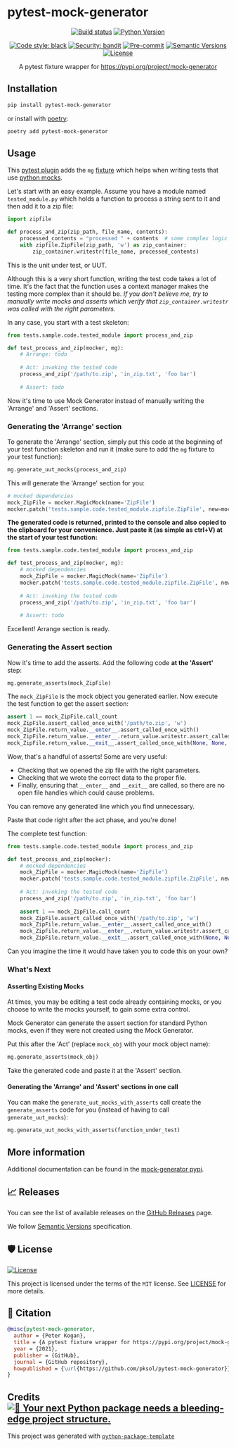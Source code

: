 # pytest-mock-generator

<div align="center">

[![Build status](https://github.com/pksol/pytest-mock-generator/workflows/build/badge.svg?branch=master&event=push)](https://github.com/pksol/pytest-mock-generator/actions?query=workflow%3Abuild)
[![Python Version](https://img.shields.io/pypi/pyversions/pytest-mock-generator.svg)](https://pypi.org/project/pytest-mock-generator/)

[![Code style: black](https://img.shields.io/badge/code%20style-black-000000.svg)](https://github.com/psf/black)
[![Security: bandit](https://img.shields.io/badge/security-bandit-green.svg)](https://github.com/PyCQA/bandit)
[![Pre-commit](https://img.shields.io/badge/pre--commit-enabled-brightgreen?logo=pre-commit&logoColor=white)](https://github.com/pksol/pytest-mock-generator/blob/master/.pre-commit-config.yaml)
[![Semantic Versions](https://img.shields.io/badge/%20%20%F0%9F%93%A6%F0%9F%9A%80-semantic--versions-e10079.svg)](https://github.com/pksol/pytest-mock-generator/releases)
[![License](https://img.shields.io/github/license/pksol/pytest-mock-generator)](https://github.com/pksol/pytest-mock-generator/blob/master/LICENSE)

A pytest fixture wrapper for https://pypi.org/project/mock-generator

</div>

## Installation

```bash
pip install pytest-mock-generator
```

or install with [poetry](https://github.com/python-poetry/poetry):

```bash
poetry add pytest-mock-generator
```

## Usage
This [pytest plugin](https://docs.pytest.org/en/latest/how-to/writing_plugins.html) 
adds the `mg` [fixture](https://docs.pytest.org/en/latest/reference/fixtures.html#fixture)
which helps when writing tests that use [python mocks](https://docs.python.org/3.7/library/unittest.mock.html).

Let's start with an easy example. Assume you have a module named `tested_module.py` which holds a function
to process a string sent to it and then add it to a zip file:
```python
import zipfile

def process_and_zip(zip_path, file_name, contents):
    processed_contents = "processed " + contents  # some complex logic
    with zipfile.ZipFile(zip_path, 'w') as zip_container:
        zip_container.writestr(file_name, processed_contents)
```
This is the unit under test, or UUT.

Although this is a very short function, 
writing the test code takes a lot of time. It's the fact that the function uses
a context manager makes the testing more complex than it should be.
*If you don't believe me, try to manually write mocks and asserts which verify
that `zip_container.writestr` was called with the right parameters.*

In any case, you start with a test skeleton:

```python
from tests.sample.code.tested_module import process_and_zip

def test_process_and_zip(mocker, mg):
    # Arrange: todo  
    
    # Act: invoking the tested code
    process_and_zip('/path/to.zip', 'in_zip.txt', 'foo bar')
    
    # Assert: todo
```
Now it's time to use Mock Generator instead of manually writing the 'Arrange' 
and 'Assert' sections.

### Generating the 'Arrange' section
To generate the 'Arrange' section, simply put this code at the beginning of 
your test function skeleton and run it (make sure to add the `mg` fixture to 
your test function):
```python
mg.generate_uut_mocks(process_and_zip)
```
This will generate the 'Arrange' section for you:
```python
# mocked dependencies
mock_ZipFile = mocker.MagicMock(name='ZipFile')
mocker.patch('tests.sample.code.tested_module.zipfile.ZipFile', new=mock_ZipFile)
```
<b>The generated code is returned, printed to the console and also copied to the
clipboard for your convenience. 
Just paste it (as simple as ctrl+V) at the start of your test function:</b>
```python
from tests.sample.code.tested_module import process_and_zip

def test_process_and_zip(mocker, mg):
    # mocked dependencies
    mock_ZipFile = mocker.MagicMock(name='ZipFile')
    mocker.patch('tests.sample.code.tested_module.zipfile.ZipFile', new=mock_ZipFile)
    
    # Act: invoking the tested code
    process_and_zip('/path/to.zip', 'in_zip.txt', 'foo bar')
    
    # Assert: todo
```

Excellent! Arrange section is ready.

### Generating the Assert section
Now it's time to add the asserts. Add the following code
**at the 'Assert'** step:
```python
mg.generate_asserts(mock_ZipFile)
```
The `mock_ZipFile` is the mock object you generated earlier.
Now execute the test function to get the assert section: 
```python
assert 1 == mock_ZipFile.call_count
mock_ZipFile.assert_called_once_with('/path/to.zip', 'w')
mock_ZipFile.return_value.__enter__.assert_called_once_with()
mock_ZipFile.return_value.__enter__.return_value.writestr.assert_called_once_with('in_zip.txt', 'processed foo bar')
mock_ZipFile.return_value.__exit__.assert_called_once_with(None, None, None)
```
Wow, that's a handful of asserts! Some are very useful: 
* Checking that we opened the zip file with the right parameters.
* Checking that we wrote the correct data to the proper file.
* Finally, ensuring that `__enter__` and `__exit__` are called, so there 
are no open file handles which could cause problems.

You can remove any generated line which you find unnecessary.   

Paste that code right after the act phase, and you're done!

The complete test function:
```python
from tests.sample.code.tested_module import process_and_zip

def test_process_and_zip(mocker):
    # mocked dependencies
    mock_ZipFile = mocker.MagicMock(name='ZipFile')
    mocker.patch('tests.sample.code.tested_module.zipfile.ZipFile', new=mock_ZipFile)
    
    # Act: invoking the tested code
    process_and_zip('/path/to.zip', 'in_zip.txt', 'foo bar')
    
    assert 1 == mock_ZipFile.call_count
    mock_ZipFile.assert_called_once_with('/path/to.zip', 'w')
    mock_ZipFile.return_value.__enter__.assert_called_once_with()
    mock_ZipFile.return_value.__enter__.return_value.writestr.assert_called_once_with('in_zip.txt', 'processed foo bar')
    mock_ZipFile.return_value.__exit__.assert_called_once_with(None, None, None)
```
Can you imagine the time it would have taken you to code this on your own?

### What's Next
#### Asserting Existing Mocks
At times, you may be editing a test code already containing mocks, or
you choose to write the mocks yourself, to gain some extra control.

Mock Generator can generate the assert section for standard 
Python mocks, even if they were not created using the Mock Generator. 

Put this after the 'Act' (replace `mock_obj` with your mock object name): 
```python
mg.generate_asserts(mock_obj)
```
Take the generated code and paste it at the 'Assert' section. 

#### Generating the 'Arrange' and 'Assert' sections in one call
You can make the `generate_uut_mocks_with_asserts` call create the 
`generate_asserts` code for you (instead of having to call 
`generate_uut_mocks`):
```python
mg.generate_uut_mocks_with_asserts(function_under_test)
```

## More information
Additional documentation can be found in the [mock-generator pypi](https://pypi.org/project/mock-generator).

## 📈 Releases

You can see the list of available releases on the [GitHub Releases](https://github.com/pksol/pytest-mock-generator/releases) page.

We follow [Semantic Versions](https://semver.org/) specification.

## 🛡 License

[![License](https://img.shields.io/github/license/pksol/pytest-mock-generator)](https://github.com/pksol/pytest-mock-generator/blob/master/LICENSE)

This project is licensed under the terms of the `MIT` license. See [LICENSE](https://github.com/pksol/pytest-mock-generator/blob/master/LICENSE) for more details.

## 📃 Citation

```bibtex
@misc{pytest-mock-generator,
  author = {Peter Kogan},
  title = {A pytest fixture wrapper for https://pypi.org/project/mock-generator},
  year = {2021},
  publisher = {GitHub},
  journal = {GitHub repository},
  howpublished = {\url{https://github.com/pksol/pytest-mock-generator}}
}
```

## Credits [![🚀 Your next Python package needs a bleeding-edge project structure.](https://img.shields.io/badge/python--package--template-%F0%9F%9A%80-brightgreen)](https://github.com/TezRomacH/python-package-template)

This project was generated with [`python-package-template`](https://github.com/TezRomacH/python-package-template)
